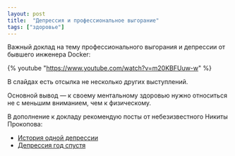 ```yaml
---
layout: post
title:  "Депрессия и профессиональное выгорание"
tags: ["здоровье"]
---
```


Важный доклад на тему профессионального выгорания и депрессии от бывшего инженера Docker:

{% youtube "https://www.youtube.com/watch?v=m20KBFUuw-w" %}

В слайдах есть отсылка не несколько других выступлений.

Основной вывод — к своему ментальному здоровью нужно относиться не с меньшим вниманием, чем к физическому.

В дополнение к докладу рекомендую посты от небезизвестного Никиты Прокопова:

- [История одной депрессии](https://tonsky.livejournal.com/317265.html)
- [Депрессия год спустя](https://tonsky.livejournal.com/322986.html)
